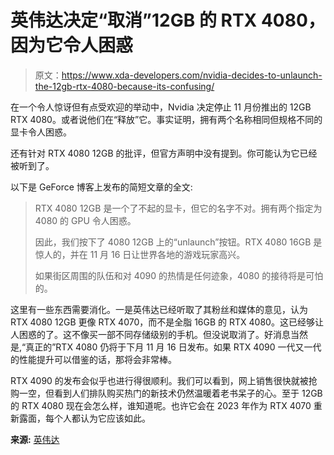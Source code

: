 # 英伟达决定“取消”12GB 的 RTX 4080，因为它令人困惑

> 原文：<https://www.xda-developers.com/nvidia-decides-to-unlaunch-the-12gb-rtx-4080-because-its-confusing/>

在一个令人惊讶但有点受欢迎的举动中，Nvidia 决定停止 11 月份推出的 12GB RTX 4080。或者说他们在“释放”它。事实证明，拥有两个名称相同但规格不同的显卡令人困惑。

还有针对 RTX 4080 12GB 的批评，但官方声明中没有提到。你可能认为它已经被听到了。

以下是 GeForce 博客上发布的简短文章的全文:

> RTX 4080 12GB 是一个了不起的显卡，但它的名字不对。拥有两个指定为 4080 的 GPU 令人困惑。
> 
> 因此，我们按下了 4080 12GB 上的“unlaunch”按钮。RTX 4080 16GB 是惊人的，并在 11 月 16 日让世界各地的游戏玩家高兴。
> 
> 如果街区周围的队伍和对 4090 的热情是任何迹象，4080 的接待将是可怕的。

这里有一些东西需要消化。一是英伟达已经听取了其粉丝和媒体的意见，认为 RTX 4080 12GB 更像 RTX 4070，而不是全脂 16GB 的 RTX 4080。这已经够让人困惑的了。这不像买一部不同存储级别的手机。但没说取消了。好消息当然是,“真正的”RTX 4080 仍将于下月 11 月 16 日发布。如果 RTX 4090 一代又一代的性能提升可以借鉴的话，那将会非常棒。

RTX 4090 的发布会似乎也进行得很顺利。我们可以看到，网上销售很快就被抢购一空，但看到人们排队购买热门的新技术仍然温暖着老书呆子的心。至于 12GB 的 RTX 4080 现在会怎么样，谁知道呢。也许它会在 2023 年作为 RTX 4070 重新露面，每个人都认为它应该如此。

**来源:** [英伟达](https://www.nvidia.com/en-us/geforce/news/12gb-4080-unlaunch/)
